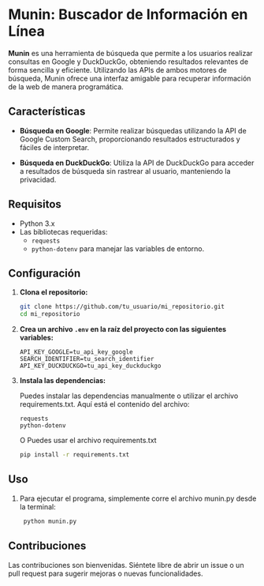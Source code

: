 # Munin: Buscador de Información en Línea

**Munin** es una herramienta de búsqueda que permite a los usuarios realizar consultas en Google y DuckDuckGo, obteniendo resultados relevantes de forma sencilla y eficiente. Utilizando las APIs de ambos motores de búsqueda, Munin ofrece una interfaz amigable para recuperar información de la web de manera programática.

## Características

- **Búsqueda en Google**: Permite realizar búsquedas utilizando la API de Google Custom Search, proporcionando resultados estructurados y fáciles de interpretar.

- **Búsqueda en DuckDuckGo**: Utiliza la API de DuckDuckGo para acceder a resultados de búsqueda sin rastrear al usuario, manteniendo la privacidad.

## Requisitos

- Python 3.x
- Las bibliotecas requeridas:
  - `requests`
  - `python-dotenv` para manejar las variables de entorno.

## Configuración

1. **Clona el repositorio:**

   ```bash
   git clone https://github.com/tu_usuario/mi_repositorio.git
   cd mi_repositorio
   ```

2. **Crea un archivo `.env` en la raíz del proyecto con las siguientes variables:**

   ```plaintext
   API_KEY_GOOGLE=tu_api_key_google
   SEARCH_IDENTIFIER=tu_search_identifier
   API_KEY_DUCKDUCKGO=tu_api_key_duckduckgo
   ```
3. **Instala las dependencias:**

   Puedes instalar las dependencias manualmente o utilizar el archivo requirements.txt. Aquí está el contenido del archivo:

      ```plaintext
      requests
      python-dotenv
      ```

   O Puedes usar el archivo requirements.txt
  
      ```bash
      pip install -r requirements.txt
      ```
## Uso

1. Para ejecutar el programa, simplemente corre el archivo munin.py desde la terminal:

      ```bash
       python munin.py
      ```

## Contribuciones

Las contribuciones son bienvenidas. Siéntete libre de abrir un issue o un pull request para sugerir mejoras o nuevas funcionalidades.
